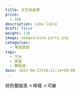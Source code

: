 ```yaml
---
title: 古巴自由軍
price:
  - 160
description: cuba libre
draft: false
weight: 116
image: images/wine-party.png
categories:
  - 啤酒調酒
tags:
  - 汽水
  - 調酒
  - 蘭姆酒
date: 2023-08-22T20:21:19+08:00
---
```

 棕色蘭姆酒 ＋檸檬 ＋可樂